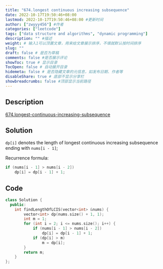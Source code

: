 ```yaml
---
title: "674.longest continuous increasing subsequence"
date: 2022-10-17T19:50:46+08:00
lastmod: 2022-10-17T19:50:46+08:00 #更新时间
author: ["zwyyy456"] #作者
categories: ["leetcode"]
tags: ["data structure and algorithms", "dynamic programming"]
description: "" #描述
weight: # 输入1可以顶置文章，用来给文章展示排序，不填就默认按时间排序
slug: ""
draft: false # 是否为草稿
comments: false #是否展示评论
showToc: true # 显示目录
TocOpen: false # 自动展开目录
hidemeta: false # 是否隐藏文章的元信息，如发布日期、作者等
disableShare: true # 底部不显示分享栏
showbreadcrumbs: false #顶部显示当前路径
---
```

## Description
[674.longest-continuous-increasing-subsequence](https://leetcode.cn/problems/longest-continuous-increasing-subsequence/submissions/)

## Solution
`dp[i]` denotes the length of longest continuous increasing subsequence ending with `nums[i - 1]`;

Recurrence formula:
```cpp
if (nums[i - 1] > nums[i - 2])
    dp[i] = dp[i - 1] + 1;
```

## Code
```cpp
class Solution {
  public:
    int findLengthOfLCIS(vector<int> &nums) {
        vector<int> dp(nums.size() + 1, 1);
        int m = 1;
        for (int i = 2; i <= nums.size(); i++) {
            if (nums[i - 1] > nums[i - 2])
                dp[i] = dp[i - 1] + 1;
            if (dp[i] > m)
                m = dp[i];
        }
        return m;
    }
};
```
